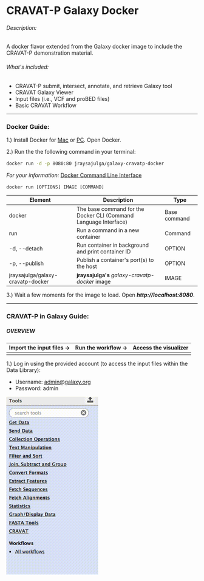 # CRAVAT-P Galaxy Docker

###### Description:
A docker flavor extended from the Galaxy docker image to include the CRAVAT-P demonstration material.



###### What's included:
- CRAVAT-P submit, intersect, annotate, and retrieve Galaxy tool
- CRAVAT Galaxy Viewer
- Input files (i.e., VCF and proBED files)
- Basic CRAVAT Workflow
---
### Docker Guide:
1.) Install Docker for  [Mac](https://docs.docker.com/docker-for-mac/install/) or [PC](https://docs.docker.com/docker-for-windows/install/). Open Docker.

2.) Run the the following command in your terminal:
```sh
docker run -d -p 8080:80 jraysajulga/galaxy-cravatp-docker
```
 *For your information:* [Docker Command Line Interface](https://docs.docker.com/engine/reference/commandline/docker/)
```
docker run [OPTIONS] IMAGE [COMMAND]
```
| Element                           | Description                                                     | Type         |
| --------------------------------- | --------------------------------------------------------------- | -----------  |
| docker                            | The base command for the Docker CLI (Command Language Interface)| Base command |
| run                               | Run a command in a new container                                | Command      |
| -d, --detach                      | Run container in background and print container ID              | OPTION       |
| -p, --publish                     | Publish a container's port(s) to the host                       | OPTION       |
| jraysajulga/galaxy-cravatp-docker | **jraysajulga's** *galaxy-cravatp-docker* image                 | IMAGE        |


3.) Wait a few moments for the image to load. Open ***http://localhost:8080***.

---
### CRAVAT-P in Galaxy Guide:
##### OVERVIEW
| Import the input files → | Run the workflow → | Access the visualizer |
| ------------------------ | ------------------ | --------------------  |
|                          |                    |                       |

1.) Log in using the provided account (to access the input files within the Data Library):
- Username: admin@galaxy.org
- Password: admin

![logo](https://github.com/jraysajulga/cravatp-galaxy-docker/blob/master/graphics/gpcravatdocker-1.gif?raw=true)

